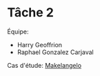 # Tâche 2


Équipe:
- Harry Geoffrion
- Raphael Gonzalez Carjaval

Cas d'étude: [Makelangelo](https://github.com/umontreal-diro/Makelangelo-software)
